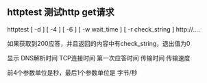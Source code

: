 ## httptest 测试http get请求

httptest [ -d ] [ -4 ] [ -6 ] [ -w wait_time ] [ -r check_string ] http://....

如果获取到200应答，并且返回的内容中有check_string，退出值为0

显示 DNS解析时间 TCP连接时间 第一次应答时间 传输时间 传输速度

前4个参数单位是秒，最后1个参数单位是 字节/秒


